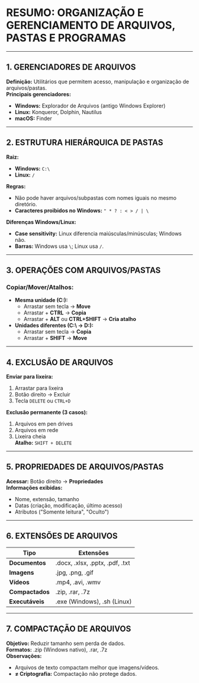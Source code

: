 # RESUMO: ORGANIZAÇÃO E GERENCIAMENTO DE ARQUIVOS, PASTAS E PROGRAMAS  

---

## **1. GERENCIADORES DE ARQUIVOS**  
**Definição:** Utilitários que permitem acesso, manipulação e organização de arquivos/pastas.  
**Principais gerenciadores:**  
- **Windows:** Explorador de Arquivos (antigo Windows Explorer)  
- **Linux:** Konqueror, Dolphin, Nautilus  
- **macOS:** Finder  

---

## **2. ESTRUTURA HIERÁRQUICA DE PASTAS**  
**Raiz:**  
- **Windows:** `C:\`  
- **Linux:** `/`  

**Regras:**  
- Não pode haver arquivos/subpastas com nomes iguais no mesmo diretório.  
- **Caracteres proibidos no Windows:** `" * ? : < > / | \`  

**Diferenças Windows/Linux:**  
- **Case sensitivity:** Linux diferencia maiúsculas/minúsculas; Windows não.  
- **Barras:** Windows usa `\`; Linux usa `/`.  

---

## **3. OPERAÇÕES COM ARQUIVOS/PASTAS**  
### **Copiar/Mover/Atalhos:**  
- **Mesma unidade (C:\):**  
  - Arrastar sem tecla → **Move**  
  - Arrastar + **CTRL** → **Copia**  
  - Arrastar + **ALT** ou **CTRL+SHIFT** → **Cria atalho**  
- **Unidades diferentes (C:\ → D:\):**  
  - Arrastar sem tecla → **Copia**  
  - Arrastar + **SHIFT** → **Move**  

---

## **4. EXCLUSÃO DE ARQUIVOS**  
**Enviar para lixeira:**  
1. Arrastar para lixeira  
2. Botão direito → Excluir  
3. Tecla `DELETE` ou `CTRL+D`  

**Exclusão permanente (3 casos):**  
1. Arquivos em pen drives  
2. Arquivos em rede  
3. Lixeira cheia  
**Atalho:** `SHIFT + DELETE`  

---

## **5. PROPRIEDADES DE ARQUIVOS/PASTAS**  
**Acessar:** Botão direito → **Propriedades**  
**Informações exibidas:**  
- Nome, extensão, tamanho  
- Datas (criação, modificação, último acesso)  
- Atributos ("Somente leitura", "Oculto")  

---

## **6. EXTENSÕES DE ARQUIVOS**  
| **Tipo**          | **Extensões**                  |  
|-------------------|-------------------------------|  
| **Documentos**    | .docx, .xlsx, .pptx, .pdf, .txt |  
| **Imagens**       | .jpg, .png, .gif              |  
| **Vídeos**        | .mp4, .avi, .wmv              |  
| **Compactados**   | .zip, .rar, .7z               |  
| **Executáveis**   | .exe (Windows), .sh (Linux)   |  

---

## **7. COMPACTAÇÃO DE ARQUIVOS**  
**Objetivo:** Reduzir tamanho sem perda de dados.  
**Formatos:** .zip (Windows nativo), .rar, .7z  
**Observações:**  
- Arquivos de texto compactam melhor que imagens/vídeos.  
- **≠ Criptografia:** Compactação não protege dados.  